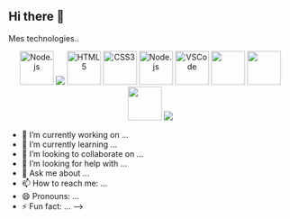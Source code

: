 ## Hi there 👋
Mes technologies..                  

<p align="center">
  <img src="https://cdn.jsdelivr.net/gh/devicons/devicon@latest/icons/nodejs/nodejs-plain-wordmark.svg" alt="Node.js" width="60"/> 
  <img src="https://cdn.jsdelivr.net/gh/devicons/devicon@latest/icons/html5/html5-original-wordmark.svg" />          
  <img src="https://cdn.jsdelivr.net/gh/devicons/devicon@latest/icons/html5/html5-original.svg" alt="HTML5" width="60"/>
  <img src="https://cdn.jsdelivr.net/gh/devicons/devicon@latest/icons/css3/css3-original.svg" alt="CSS3" width="60"/>
  <img src="https://cdn.jsdelivr.net/gh/devicons/devicon@latest/icons/nodejs/nodejs-plain-wordmark.svg" alt="Node.js" width="60"/>
  <img src="https://cdn.jsdelivr.net/gh/devicons/devicon@latest/icons/vscode/vscode-original-wordmark.svg" alt="VSCode" width="60"/>
  <img src="https://cdn.jsdelivr.net/gh/devicons/devicon@latest/icons/git/git-original-wordmark.svg" width="60" />
  <img src="https://cdn.jsdelivr.net/gh/devicons/devicon@latest/icons/java/java-original-wordmark.svg" width="60"  /> 
  <img src="https://cdn.jsdelivr.net/gh/devicons/devicon@latest/icons/react/react-original-wordmark.svg" width="60" />
   <img src="https://cdn.jsdelivr.net/gh/devicons/devicon@latest/icons/css3/css3-original-wordmark.svg" />          
</p>

                   
          
          
          
          
          

          
          
- 🔭 I’m currently working on ...
- 🌱 I’m currently learning ...
- 👯 I’m looking to collaborate on ...
- 🤔 I’m looking for help with ...
- 💬 Ask me about ...
- 📫 How to reach me: ...
- 😄 Pronouns: ...
- ⚡ Fun fact: ...
-->

